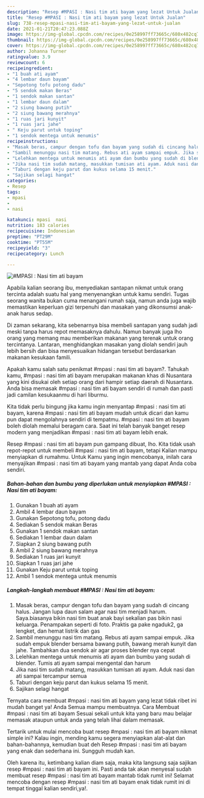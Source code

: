 ```yaml
---
description: "Resep #MPASI : Nasi tim ati bayam yang lezat Untuk Jualan"
title: "Resep #MPASI : Nasi tim ati bayam yang lezat Untuk Jualan"
slug: 738-resep-mpasi-nasi-tim-ati-bayam-yang-lezat-untuk-jualan
date: 2021-01-21T20:47:23.088Z
image: https://img-global.cpcdn.com/recipes/0e258997ff73665c/680x482cq70/mpasi-nasi-tim-ati-bayam-foto-resep-utama.jpg
thumbnail: https://img-global.cpcdn.com/recipes/0e258997ff73665c/680x482cq70/mpasi-nasi-tim-ati-bayam-foto-resep-utama.jpg
cover: https://img-global.cpcdn.com/recipes/0e258997ff73665c/680x482cq70/mpasi-nasi-tim-ati-bayam-foto-resep-utama.jpg
author: Johanna Turner
ratingvalue: 3.9
reviewcount: 6
recipeingredient:
- "1 buah ati ayam"
- "4 lembar daun bayam"
- "Sepotong tofu potong dadu"
- "5 sendok makan Beras"
- "1 sendok makan santan"
- "1 lembar daun dalam"
- "2 siung bawang putih"
- "2 siung bawang merahnya"
- "1 ruas jari kunyit"
- "1 ruas jari jahe"
- " Keju parut untuk toping"
- "1 sendok mentega untuk menumis"
recipeinstructions:
- "Masak beras, campur dengan tofu dan bayam yang sudah di cincang halus. Jangan lupa daun salam agar nasi tim menjadi harum. Saya.biasanya bikin nasi tim buat anak bayi sekalian pas bikin nasi keluarga. Penampakan seperti di foto. Praktis ga pake ngaduk2, ga lengket, dan hemat listrik dan gas"
- "Sambil menunggu nasi tim matang. Rebus ati ayam sampai empuk. Jika sudah empuk blender bersama bawang putih, bawang merah kunyit dan jahe. Tambahkan dua sendok air agar proses blender nya cepat"
- "Lelehkan mentega untuk menumis ati ayam dan bumbu yang sudah di blender. Tumis ati ayam sampai mengental dan harum"
- "Jika nasi tim sudah matang, masukkan tumisan ati ayam. Aduk nasi dan ati sampai tercampur semua"
- "Taburi dengan keju parut dan kukus selama 15 menit."
- "Sajikan selagi hangat"
categories:
- Resep
tags:
- mpasi
- 
- nasi

katakunci: mpasi  nasi 
nutrition: 183 calories
recipecuisine: Indonesian
preptime: "PT29M"
cooktime: "PT55M"
recipeyield: "3"
recipecategory: Lunch

---
```



![#MPASI : Nasi tim ati bayam](https://img-global.cpcdn.com/recipes/0e258997ff73665c/680x482cq70/mpasi-nasi-tim-ati-bayam-foto-resep-utama.jpg)

Apabila kalian seorang ibu, menyediakan santapan nikmat untuk orang tercinta adalah suatu hal yang menyenangkan untuk kamu sendiri. Tugas seorang  wanita bukan cuma menangani rumah saja, namun anda juga wajib memastikan keperluan gizi terpenuhi dan masakan yang dikonsumsi anak-anak harus sedap.

Di zaman  sekarang, kita sebenarnya bisa membeli santapan yang sudah jadi meski tanpa harus repot memasaknya dahulu. Namun banyak juga lho orang yang memang mau memberikan makanan yang terenak untuk orang tercintanya. Lantaran, menghidangkan masakan yang diolah sendiri jauh lebih bersih dan bisa menyesuaikan hidangan tersebut berdasarkan makanan kesukaan famili. 



Apakah kamu salah satu penikmat #mpasi : nasi tim ati bayam?. Tahukah kamu, #mpasi : nasi tim ati bayam merupakan makanan khas di Nusantara yang kini disukai oleh setiap orang dari hampir setiap daerah di Nusantara. Anda bisa memasak #mpasi : nasi tim ati bayam sendiri di rumah dan pasti jadi camilan kesukaanmu di hari liburmu.

Kita tidak perlu bingung jika kamu ingin menyantap #mpasi : nasi tim ati bayam, karena #mpasi : nasi tim ati bayam mudah untuk dicari dan kamu pun dapat mengolahnya sendiri di tempatmu. #mpasi : nasi tim ati bayam boleh diolah memalui beragam cara. Saat ini telah banyak banget resep modern yang menjadikan #mpasi : nasi tim ati bayam lebih enak.

Resep #mpasi : nasi tim ati bayam pun gampang dibuat, lho. Kita tidak usah repot-repot untuk membeli #mpasi : nasi tim ati bayam, tetapi Kalian mampu menyiapkan di rumahmu. Untuk Kamu yang ingin mencobanya, inilah cara menyajikan #mpasi : nasi tim ati bayam yang mantab yang dapat Anda coba sendiri.

<!--inarticleads1-->

##### Bahan-bahan dan bumbu yang diperlukan untuk menyiapkan #MPASI : Nasi tim ati bayam:

1. Gunakan 1 buah ati ayam
1. Ambil 4 lembar daun bayam
1. Gunakan Sepotong tofu, potong dadu
1. Sediakan 5 sendok makan Beras
1. Gunakan 1 sendok makan santan
1. Sediakan 1 lembar daun dalam
1. Siapkan 2 siung bawang putih
1. Ambil 2 siung bawang merahnya
1. Sediakan 1 ruas jari kunyit
1. Siapkan 1 ruas jari jahe
1. Gunakan  Keju parut untuk toping
1. Ambil 1 sendok mentega untuk menumis




<!--inarticleads2-->

##### Langkah-langkah membuat #MPASI : Nasi tim ati bayam:

1. Masak beras, campur dengan tofu dan bayam yang sudah di cincang halus. Jangan lupa daun salam agar nasi tim menjadi harum. Saya.biasanya bikin nasi tim buat anak bayi sekalian pas bikin nasi keluarga. Penampakan seperti di foto. Praktis ga pake ngaduk2, ga lengket, dan hemat listrik dan gas
1. Sambil menunggu nasi tim matang. Rebus ati ayam sampai empuk. Jika sudah empuk blender bersama bawang putih, bawang merah kunyit dan jahe. Tambahkan dua sendok air agar proses blender nya cepat
1. Lelehkan mentega untuk menumis ati ayam dan bumbu yang sudah di blender. Tumis ati ayam sampai mengental dan harum
1. Jika nasi tim sudah matang, masukkan tumisan ati ayam. Aduk nasi dan ati sampai tercampur semua
1. Taburi dengan keju parut dan kukus selama 15 menit.
1. Sajikan selagi hangat




Ternyata cara membuat #mpasi : nasi tim ati bayam yang lezat tidak ribet ini mudah banget ya! Anda Semua mampu membuatnya. Cara Membuat #mpasi : nasi tim ati bayam Sesuai sekali untuk kita yang baru mau belajar memasak ataupun untuk anda yang telah lihai dalam memasak.

Tertarik untuk mulai mencoba buat resep #mpasi : nasi tim ati bayam nikmat simple ini? Kalau ingin, mending kamu segera menyiapkan alat-alat dan bahan-bahannya, kemudian buat deh Resep #mpasi : nasi tim ati bayam yang enak dan sederhana ini. Sungguh mudah kan. 

Oleh karena itu, ketimbang kalian diam saja, maka kita langsung saja sajikan resep #mpasi : nasi tim ati bayam ini. Pasti anda tak akan menyesal sudah membuat resep #mpasi : nasi tim ati bayam mantab tidak rumit ini! Selamat mencoba dengan resep #mpasi : nasi tim ati bayam enak tidak rumit ini di tempat tinggal kalian sendiri,ya!.

